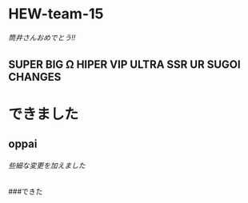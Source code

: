 # HEW-team-15

######  筒井さんおめでとう!!

## SUPER BIG Ω HIPER VIP ULTRA SSR UR SUGOI CHANGES

# できました

## oppai


###### 些細な変更を加えました

###できた
